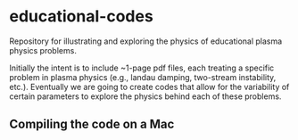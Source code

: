 # educational-codes
Repository for illustrating and exploring the physics of educational plasma physics problems.

Initially the intent is to include ~1-page pdf files, each treating a specific problem in plasma physics (e.g., landau damping, two-stream instability, etc.).  Eventually we are going to create codes that allow for the variability of certain parameters to explore the physics behind each of these problems.

## Compiling the code on a Mac

